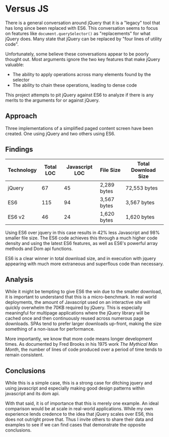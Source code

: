 # Versus JS

There is a general conversation around jQuery that it is a "legacy" tool that has long since been replaced with ES6. This conversation seems to focus on features like ```document.querySelector()``` as "replacements" for what jQuery does. Many state that jQuery can be replaced by "four lines of utility code". 

Unfortunately, some believe these conversations appear to be poorly thought out. Most arguments ignore the two key features that make jQuery valuable:

- The ability to apply operations across many elements found by the selector
- The ability to chain these operations, leading to dense code

This project attempts to pit jQuery against ES6 to analyze if there is any merits to the arguments for or against jQuery.

## Approach

Three implementations of a simplified paged content screen have been created. One using jQuery and two others using ES6.

## Findings

| Technology | Total LOC | Javascript LOC | File Size | Total Download Size |
| ---------- | --------- | -------------- | --------- | ------------------- |
| jQuery     | 67        | 45             | 2,289 bytes | 72,553 bytes      |
| ES6        | 115       | 94             | 3,567 bytes | 3,567 bytes       |
| ES6 v2     | 46        | 24             | 1,620 bytes | 1,620 bytes       |

Using ES6 over jquery in this case results in 42% less Javascript and 98% smaller file size. The ES6 code achieves this through a much higher code density and using the latest ES6 features, as well as ES6's powerful array methods and Dom api functions.

ES6 is a clear winner in total download size, and in execution with jquery appearing with much more extraneous and superflous code than necessary.

## Analysis

While it might be tempting to give ES6 the win due to the smaller download, it is important to understand that this is a micro-benchmark. In real world deployments, the amount of Javascript used on an interactive site will quickly overwhelm the 70KB required by jQuery. This is especially meaningful for multipage applications where the jQuery library will be cached once and then continuously reused across numerous page downloads. SPAs tend to prefer larger downloads up-front, making the size something of a non-issue for performance.

More importantly, we know that more code means longer development times. As documented by Fred Brooks in his 1975 work *The Mythical Man Month*, the number of lines of code produced over a period of time tends to remain consistent.

## Conclusions

While this is a simple case, this is a strong case for ditching jquery and using javascript and especially making good design patterns within javascript and its dom api.

With that said, it is of importance that this is merely one example. An ideal comparison would be at scale in real-world applications. While my own experience lends credence to the idea that jQuery scales over ES6, this does not outright prove that. Thus I invite others to share their data and examples to see if we can find cases that demonstrate the opposite conclusions. 
